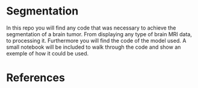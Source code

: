 # Segmentation

In this repo you will find any code that was necessary to achieve the segmentation of a brain tumor.
From displaying any type of brain MRI data, to processing it.
Furthermore you will find the code of the model used.
A small notebook will be included to walk through the code and show an exemple of how it could be used.


# References